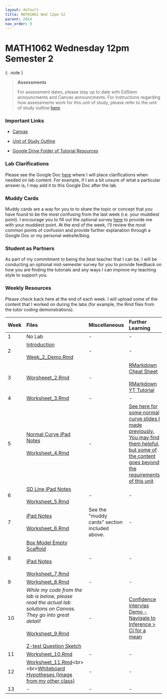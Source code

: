 ```yaml
---
layout: default
title: MATH1062 Wed 12pm S2
parent: 2024
nav_order: 9
---
```


# MATH1062 Wednesday 12pm Semester 2

{: .note }
>**Assessments**
>
> For assessment dates, please stay up to date with EdStem announcments and Canvas announcments. For instructions regarding how assessments work for this unit of study, please refer to the unit of study outline [here](https://www.sydney.edu.au/units/MATH1062/2024-S2C-ND-CC).

### Important Links

- [Canvas](https://canvas.sydney.edu.au/courses/59770)

- [Unit of Study Outline](https://www.sydney.edu.au/units/MATH1062/2024-S2C-ND-CC)

- [Google Drive Folder of Tutorial Resources](https://drive.google.com/drive/u/0/folders/1VqYwqCwQI47TEaJ1y0lM27G-F3vdAOja)


### Lab Clarifications

Please see the Google Doc [here](https://docs.google.com/document/d/1RhbVNUqfxhfdOSwpqWNJe_3jScqPlKjFJ8-oaWXgjW8/edit?usp=sharing) where I will place clarifications when needed on lab content. For example, if I am a bit unsure of what a particular answer is, I may add it to this Google Doc after the lab.

### Muddy Cards

Muddy cards are a way for you to to share the topic or concept that you have found to be the most confusing from the last week (i.e. your muddiest point). I encourage you to fill out the optional survey [here](https://docs.google.com/forms/d/e/1FAIpQLScEcto_Q1xELdqNzJgmy0TK43GzOaGAhMzxfU3-y-5aTGKzTg/viewform?usp=sf_link) to provide me with your muddiest point. At the end of the week, I’ll review the most common points of confusion and provide further explanation through a Google Doc or my personal website/blog.

### Student as Partners

As part of my commitment to being the best teacher that I can be, I will be conducting an optional mid-semester survey for you to provide feedback on how you are finding the tutorials and any ways I can improve my teaching style to support you.

### Weekly Resources

Please check back here at the end of each week. I will upload some of the content that I worked on during the labs (for example, the Rmd files from the tutor coding demonstrations).

Week | Files | Miscellaneous | Further Learning |
:---|:---|:---|:---|
1 | No Lab | - | - |
2 | [Introduction](https://drive.google.com/file/d/1mAGp1WXpwMRevTNCJq64CD4H3Ag0INtc/view?usp=drive_link)<br><br>[Week_2_Demo.Rmd](https://drive.google.com/file/d/17wp03ytUpzeLG83lXXmYJFE0kiYWLoYV/view?usp=drive_link)| - | - |
3 | [Worsheeet_2.Rmd](https://drive.google.com/file/d/1YbUeqP1q4DKyFBOdbKBQJ_i4nQvN9gyd/view?usp=drive_link) | - | [RMarkdown Cheat Sheet](https://www.rstudio.com/wp-content/uploads/2015/02/rmarkdown-cheatsheet.pdf)<br><br>[RMarkdown YT Tutorial](https://www.youtube.com/watch?v=DNS7i2m4sB0) |
4 | [Worksheet_3.Rmd](https://drive.google.com/file/d/1p5atJcTrp8GiTgo962IrxxqM6PJhlZqk/view?usp=drive_link) | - | - |
5 | [Normal Curve iPad Notes](https://drive.google.com/file/d/1SbVni_bvfGda_C744jU4sNAbkQBTz4SA/view?usp=drive_link)<br><br>[Worksheet_4.Rmd](https://drive.google.com/file/d/1rq9Qx_q9KSoQKq2nlbxzhDu8A43YSwbq/view?usp=drive_link) | - | [See here for some normal curve slides I made previously. You may find them helpful, but some of the content goes beyond the requirements of this unit](https://drive.google.com/file/d/1d1z6PXf8S_LtYjrSpVPTlhCXBJZZ1E_U/view?usp=drive_link) |
6 | [SD Line iPad Notes](https://drive.google.com/file/d/1u6wpsmlBqiPhumeOrt-Je1SEjbJ3jxFK/view?usp=drive_link)<br><br>[Worksheet_5.Rmd](https://drive.google.com/file/d/1M7gdFd1yaebGMzeVgDjm6Ozn9c5vgsIf/view?usp=drive_link) | - | - |
7 | [iPad Notes](https://drive.google.com/file/d/126odxQupozhD-3UWq0B6F5TfvJrJEc16/view?usp=drive_link)<br><br>[Worksheet_6.Rmd](https://drive.google.com/file/d/1MbtZXhsozMUpsXzfAGpPjFcmKnRpE-2s/view?usp=drive_link) | See the "muddy cards" section included above. | - |
8 | [Box Model Empty Scaffold](https://drive.google.com/file/d/1A46VRIyASJGK6wFDR-O_WRSn3wq0ieII/view?usp=drive_link)<br><br>[iPad Notes](https://drive.google.com/file/d/1korIDkXPYqtP8QMRKpqlJDiW0kGeeWAl/view?usp=drive_link)<br><br>[Worksheet_7.Rmd](https://drive.google.com/file/d/1h0JWJsQ9UQCK2xIRZLPlCil7VuMuwgBs/view?usp=drive_link) | - | - |
9 | [Worksheet_8.Rmd](https://drive.google.com/file/d/1BnogizZqaKxsfaCc8H3AH7V9v60w2hUQ/view?usp=drive_link) | - | - |
10 | *While my code from the lab is below, please read the actual lab solutions on Canvas. They go into great detail!*<br><br>[Worksheet_9.Rmd](https://drive.google.com/file/d/1ZZt2gaVcHqrOnMIVU0riYWO4QHxovsfV/view?usp=drive_link)<br><br>[Z-test Question Sketch](https://drive.google.com/file/d/1MqvyztQya5mqhl2UKG5o1i71SWCmfUpT/view?usp=drive_link) | - | [Confidence Intervlas Demo - Navigate to Inference > CI for a mean](https://garthtarr.shinyapps.io/statstar//) |
11 | [Worksheet_10.Rmd](https://drive.google.com/file/d/165PKj4YDmAxsv2sucVSlXfEYUSSEBp4B/view?usp=drive_link) | - | - |
12 | [Worksheet_11.Rmd]([https://drive.google.com/file/d/1ipSOsdi4DAJe_joFQ9UC0z5CAKu7V7Jp/view?usp=drive_link](https://drive.google.com/file/d/1DrOHDSzZIH9lLLdsIJD0wFsVdo6m_LOW/view?usp=drive_link))<br><br>[Whiteboard Hypotheses (Image from my other class)](https://drive.google.com/file/d/1u_Gr1FqNGXPaL0RdI8-6XrNwmQn_Oiq-/view?usp=drive_link)| - | - |
13 | - | - | - |
